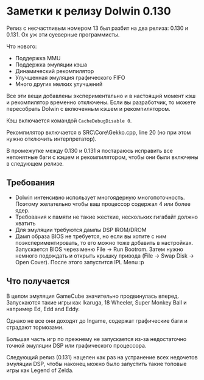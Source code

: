# Заметки к релизу Dolwin 0.130

Релиз с несчастливым номером 13 был разбит на два релиза: 0.130 и 0.131. Ох уж эти суеверные программисты.

Что нового:
- Поддержка MMU
- Поддержка эмуляции кэша
- Динамический рекомпилятор
- Улучшенная эмуляция графического FIFO
- Много других мелких улучшений

Все эти вещи добавлены экспериментально и в настоящий момент кэш и рекомпилятор временно отключены. Если вы разработчик, то можете пересобрать Dolwin с включенным кэшем и рекомпилятором.

Кэш включается командой `CacheDebugDisable 0`.

Рекомпилятор включается в SRC\\Core\\Gekko.cpp, line 20 (но при этом нужно отключить интерпретатор).

В промежутке между 0.130 и 0.131 я постараюсь исправить все непонятные баги с кэшем и рекомпилятором, чтобы они были включены в следующем релизе.

## Требования 

- Dolwin интенсивно использует многоядерную многопоточность. Поэтому желательно чтобы ваш процессор содержал 4 или более ядер.
- Требования к памяти не такие жесткие, нескольких гигабайт должно хватить
- Для эмуляции требуются дампы DSP IROM/DROM
- Дамп образа BIOS не требуется, но если вы хотите с ним поэкспериментировать, то его можно тоже добавить в настройках. Запускается BIOS через меню File -> Run Bootrom. Затем нужно немного подождать и открыть крышку привода (File -> Swap Disk -> Open Cover). После этого запустится IPL Menu :p

## Что получается

В целом эмуляция GameCube значительно продвинулась вперед. Запускаются такие игры как Ikaruga, 18 Wheeler, Super Monkey Ball и например Ed, Edd and Eddy.

Однако не все они доходят до Ingame, содержат графические баги и страдают тормозами.

Большая часть игр по прежнему не запускается из-за недостаточно точной эмуляции DSP или графического процессора.

Следующий релиз (0.131) нацелен как раз на устранение всех недочетов эмуляции DSP, чтобы наконец можно было запустить такие топовые игры как Legend of Zelda.
